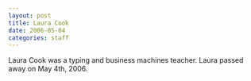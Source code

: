 ```yaml
---
layout: post
title: Laura Cook
date: 2006-05-04
categories: staff
---
```

Laura Cook was a typing and business machines teacher. Laura passed away on May 4th, 2006.

